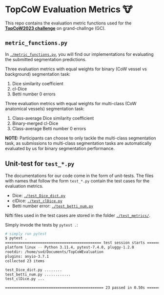 # TopCoW Evaluation Metrics 🐮

This repo contains the evaluation metric functions used for the [**TopCoW2023 challenge**](https://topcow23.grand-challenge.org/) on grand-challnge (GC).

## `metric_functions.py`

In [`./metric_functions.py`](./metric_functions.py), you will find our implementations for evaluating the submitted segmentation predictions.

Three evaluation metrics with equal weights for binary (CoW vessel vs background) segmentation task:

1. Dice similarity coefficient
2. cl-Dice
3. Betti number 0 errors

Three evaluation metrics with equal weights for multi-class (CoW anatomical vessels) segmentation task:

1. Class-average Dice similarity coefficient
2. Binary-merged cl-Dice
3. Class-average Betti number 0 errors

**NOTE:** Participants can choose to only tackle the multi-class segmentation task, as submissions to multi-class segmentation tasks are automatically evaluated by us for binary segmentation performance.

## Unit-test for `test_*.py`

The documentations for our code come in the form of unit-tests.
The files with names that follow the form `test_*.py` contain the test cases for the evaluation metrics.

* Dice: [`./test_Dice_dict.py`](./test_Dice_dict.py)
* clDice: [`./test_clDice.py`](./test_clDice.py)
* Betti number error: [`./test_betti_num.py`](./test_betti_num.py)

Nifti files used in the test cases are stored in the folder [`./test_metrics/`](./test_metrics/).

Simply invode the tests by `pytest .`:

```bash
# simply run pytest
$ pytest .
============================================ test session starts =============================================
platform linux -- Python 3.11.4, pytest-7.4.0, pluggy-1.2.0
rootdir: /home/svd/Documents/TopCoWEvaluation
plugins: anyio-3.7.1
collected 23 items                                                                                           

test_Dice_dict.py ........                                                                             [ 34%]
test_betti_num.py ............                                                                         [ 86%]
test_clDice.py ...                                                                                     [100%]

============================================= 23 passed in 0.50s =============================================
```
